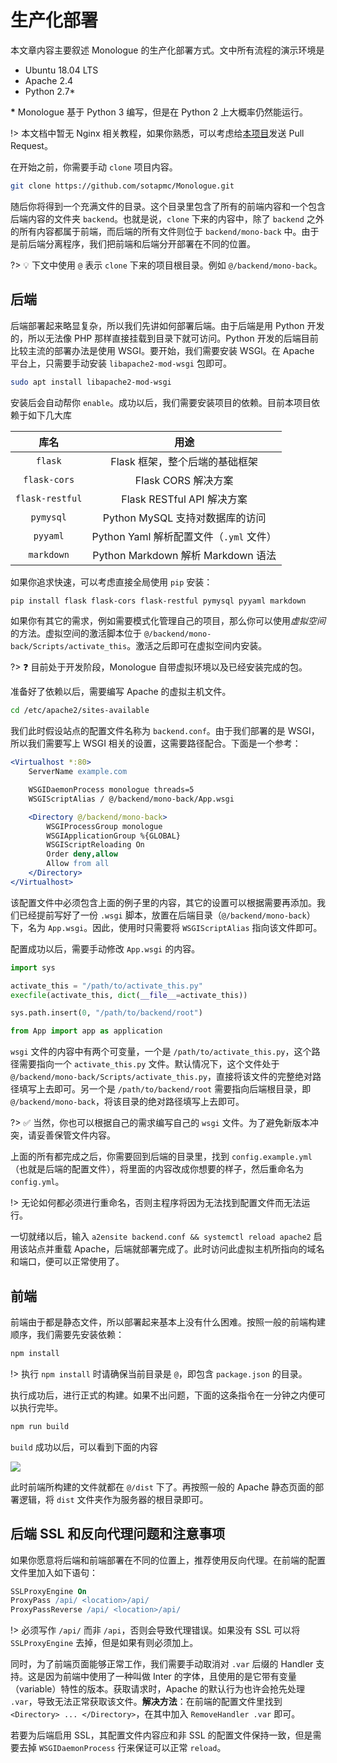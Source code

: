 # 生产化部署

本文章内容主要叙述 Monologue 的生产化部署方式。文中所有流程的演示环境是

- Ubuntu 18.04 LTS
- Apache 2.4
- Python 2.7\*

**\*** Monologue 基于 Python 3 编写，但是在 Python 2 上大概率仍然能运行。

!> 本文档中暂无 Nginx 相关教程，如果你熟悉，可以考虑给[本项目](//github.com/sotapmc/Book)发送 Pull Request。

在开始之前，你需要手动 `clone` 项目内容。

```bash
git clone https://github.com/sotapmc/Monologue.git
```

随后你将得到一个充满文件的目录。这个目录里包含了所有的前端内容和一个包含后端内容的文件夹 `backend`。也就是说，`clone` 下来的内容中，除了 `backend` 之外的所有内容都属于前端，而后端的所有文件则位于 `backend/mono-back` 中。由于是前后端分离程序，我们把前端和后端分开部署在不同的位置。

?> 💡 下文中使用 `@` 表示 `clone` 下来的项目根目录。例如 `@/backend/mono-back`。

## 后端

后端部署起来略显复杂，所以我们先讲如何部署后端。由于后端是用 Python 开发的，所以无法像 PHP 那样直接挂载到目录下就可访问。Python 开发的后端目前比较主流的部署办法是使用 WSGI。要开始，我们需要安装 WSGI。在 Apache 平台上，只需要手动安装 `libapache2-mod-wsgi` 包即可。

```bash
sudo apt install libapache2-mod-wsgi
```

安装后会自动帮你 `enable`。成功以后，我们需要安装项目的依赖。目前本项目依赖于如下几大库

|库名|用途|
|:-:|:-:|
|`flask`|Flask 框架，整个后端的基础框架|
|`flask-cors`|Flask CORS 解决方案|
|`flask-restful`|Flask RESTful API 解决方案|
|`pymysql`|Python MySQL 支持对数据库的访问|
|`pyyaml`|Python Yaml 解析配置文件（`.yml` 文件）|
|`markdown`|Python Markdown 解析 Markdown 语法|

如果你追求快速，可以考虑直接全局使用 `pip` 安装：

```bash
pip install flask flask-cors flask-restful pymysql pyyaml markdown
```

如果你有其它的需求，例如需要模式化管理自己的项目，那么你可以使用*虚拟空间*的方法。虚拟空间的激活脚本位于 `@/backend/mono-back/Scripts/activate_this`。激活之后即可在虚拟空间内安装。

?> ❓ 目前处于开发阶段，Monologue 自带虚拟环境以及已经安装完成的包。

准备好了依赖以后，需要编写 Apache 的虚拟主机文件。

```bash
cd /etc/apache2/sites-available
```

我们此时假设站点的配置文件名称为 `backend.conf`。由于我们部署的是 WSGI，所以我们需要写上 WSGI 相关的设置，这需要路径配合。下面是一个参考：

```apache
<Virtualhost *:80>
    ServerName example.com

    WSGIDaemonProcess monologue threads=5 
    WSGIScriptAlias / @/backend/mono-back/App.wsgi

    <Directory @/backend/mono-back>
        WSGIProcessGroup monologue
        WSGIApplicationGroup %{GLOBAL}
        WSGIScriptReloading On
        Order deny,allow
        Allow from all
    </Directory>
</Virtualhost>
```

该配置文件中必须包含上面的例子里的内容，其它的设置可以根据需要再添加。我们已经提前写好了一份 `.wsgi` 脚本，放置在后端目录（`@/backend/mono-back`）下，名为 `App.wsgi`。因此，使用时只需要将 `WSGIScriptAlias` 指向该文件即可。

配置成功以后，需要手动修改 `App.wsgi` 的内容。

```python
import sys

activate_this = "/path/to/activate_this.py"
execfile(activate_this, dict(__file__=activate_this))

sys.path.insert(0, "/path/to/backend/root")

from App import app as application
```

`wsgi` 文件的内容中有两个可变量，一个是 `/path/to/activate_this.py`，这个路径需要指向一个 `activate_this.py` 文件。默认情况下，这个文件处于 `@/backend/mono-back/Scripts/activate_this.py`，直接将该文件的完整绝对路径填写上去即可。另一个是 `/path/to/backend/root` 需要指向后端根目录，即 `@/backend/mono-back`，将该目录的绝对路径填写上去即可。

?> ✅ 当然，你也可以根据自己的需求编写自己的 `wsgi` 文件。为了避免新版本冲突，请妥善保管文件内容。

上面的所有都完成之后，你需要回到后端的目录里，找到 `config.example.yml`（也就是后端的配置文件），将里面的内容改成你想要的样子，然后重命名为 `config.yml`。

!> 无论如何都必须进行重命名，否则主程序将因为无法找到配置文件而无法运行。

一切就绪以后，输入 `a2ensite backend.conf && systemctl reload apache2` 启用该站点并重载 Apache，后端就部署完成了。此时访问此虚拟主机所指向的域名和端口，便可以正常使用了。

## 前端

前端由于都是静态文件，所以部署起来基本上没有什么困难。按照一般的前端构建顺序，我们需要先安装依赖：

```bash
npm install
```

!> 执行 `npm install` 时请确保当前目录是 `@`，即包含 `package.json` 的目录。

执行成功后，进行正式的构建。如果不出问题，下面的这条指令在一分钟之内便可以执行完毕。

```bash
npm run build
```

`build` 成功以后，可以看到下面的内容

![](https://i.loli.net/2020/04/25/7CHc5MhipU4zTFN.png)

此时前端所构建的文件就都在 `@/dist` 下了。再按照一般的 Apache 静态页面的部署逻辑，将 `dist` 文件夹作为服务器的根目录即可。

## 后端 SSL 和反向代理问题和注意事项

如果你愿意将后端和前端部署在不同的位置上，推荐使用反向代理。在前端的配置文件里加入如下语句：

```apache
SSLProxyEngine On
ProxyPass /api/ <location>/api/
ProxyPassReverse /api/ <location>/api/
```

!> 必须写作 `/api/` 而非 `/api`，否则会导致代理错误。如果没有 SSL 可以将 `SSLProxyEngine` 去掉，但是如果有则必须加上。

同时，为了前端页面能够正常工作，我们需要手动取消对 `.var` 后缀的 Handler 支持。这是因为前端中使用了一种叫做 Inter 的字体，且使用的是它带有变量（variable）特性的版本。获取请求时，Apache 的默认行为也许会抢先处理 `.var`，导致无法正常获取该文件。**解决方法**：在前端的配置文件里找到 `<Directory> ... </Directory>`，在其中加入 `RemoveHandler .var` 即可。

若要为后端启用 SSL，其配置文件内容应和非 SSL 的配置文件保持一致，但是需要去掉 `WSGIDaemonProcess` 行来保证可以正常 `reload`。

